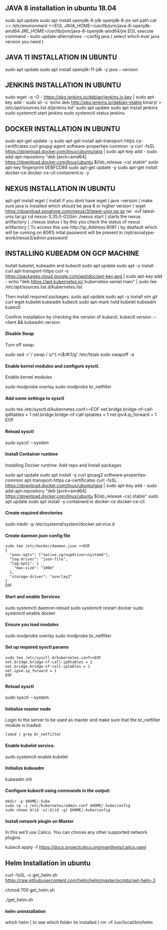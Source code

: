 ## JAVA 8 installation in ubuntu 18.04
sudo apt update
sudo apt install openjdk-8-jdk openjdk-8-jre
set path
cat >> /etc/environment <<EOL
JAVA_HOME=/usr/lib/jvm/java-8-openjdk-amd64
JRE_HOME=/usr/lib/jvm/java-8-openjdk-amd64/jre
EOL
execute command - sudo update-alternatives --config java ( select which ever java version you need )

## JAVA 11 INSTALLATION IN UBUNTU
sudo apt update
sudo apt install openjdk-11-jdk -y
java --version 

## JENKINS INSTALLATION IN UBUNTU
sudo wget -q -O - https://pkg.jenkins.io/debian/jenkins.io.key | sudo apt-key add -
sudo sh -c 'echo deb http://pkg.jenkins.io/debian-stable binary/ > /etc/apt/sources.list.d/jenkins.list'
sudo apt update
sudo apt install jenkins
sudo systemctl start jenkins
sudo systemctl status jenkins

## DOCKER INSTALLATION IN UBUNTU
sudo apt-get update -y
sudo apt-get install apt-transport-https ca-certificates curl gnupg-agent software-properties-common -y
curl -fsSL https://download.docker.com/linux/ubuntu/gpg | sudo apt-key add -
sudo add-apt-repository "deb [arch=amd64] https://download.docker.com/linux/ubuntu $(lsb_release -cs) stable"
sudo apt-key fingerprint 0EBFCD88
sudo apt-get update -y
sudo apt-get install docker-ce docker-ce-cli containerd.io -y 

## NEXUS INSTALLATION IN UBUNTU
apt-get install wget ( install if you dont have wget )
java -version ( make sure java is installed which should be java 8 or higher version )
wget https://download.sonatype.com/nexus/3/latest-unix.tar.gz
tar -xvf latest-unix.tar.gz
cd nexus-3.35.0-02/bin
./nexus start ( starts the nexus artifactory )
./nexus status ( by this you check the status of nexus artifactory )
To access this use http://ip_Address:8081 ( by deafault which will be running on 8081)
intial password will be present in /opt/sonatype-work/nexus3/admin.password

                              
## INSTALLING KUBEADM ON GCP MACHINE
Install kubelet, kubeadm and kubectl
sudo apt update
sudo apt -y install curl apt-transport-https
curl -s https://packages.cloud.google.com/apt/doc/apt-key.gpg | sudo apt-key add -
echo "deb https://apt.kubernetes.io/ kubernetes-xenial main" | sudo tee /etc/apt/sources.list.d/kubernetes.list
                             
Then install required packages.
sudo apt update
sudo apt -y install vim git curl wget kubelet kubeadm kubectl
sudo apt-mark hold kubelet kubeadm kubectl
                              
Confirm installation by checking the version of kubectl.
kubectl version --client && kubeadm version                              
                              
                              
#### Disable Swap
Turn off swap.

sudo sed -i '/ swap / s/^\(.*\)$/#\1/g' /etc/fstab
sudo swapoff -a

#### Enable kernel modules and configure sysctl.
Enable kernel modules

sudo modprobe overlay
sudo modprobe br_netfilter

#### Add some settings to sysctl
sudo tee /etc/sysctl.d/kubernetes.conf<<EOF
net.bridge.bridge-nf-call-ip6tables = 1
net.bridge.bridge-nf-call-iptables = 1
net.ipv4.ip_forward = 1
EOF

#### Reload sysctl
sudo sysctl --system                              
                              
#### Install Container runtime
Installing Docker runtime:
Add repo and Install packages

sudo apt update
sudo apt install -y curl gnupg2 software-properties-common apt-transport-https ca-certificates
curl -fsSL https://download.docker.com/linux/ubuntu/gpg | sudo apt-key add -
sudo add-apt-repository "deb [arch=amd64] https://download.docker.com/linux/ubuntu $(lsb_release -cs) stable"
sudo apt update
sudo apt install -y containerd.io docker-ce docker-ce-cli

#### Create required directories
sudo mkdir -p /etc/systemd/system/docker.service.d

#### Create daemon json config file
````                                           
sudo tee /etc/docker/daemon.json <<EOF
{
  "exec-opts": ["native.cgroupdriver=systemd"],
  "log-driver": "json-file",
  "log-opts": {
    "max-size": "100m"
  },
  "storage-driver": "overlay2"
}
EOF
````
#### Start and enable Services
sudo systemctl daemon-reload 
sudo systemctl restart docker
sudo systemctl enable docker

#### Ensure you load modules
sudo modprobe overlay
sudo modprobe br_netfilter

#### Set up required sysctl params
````
sudo tee /etc/sysctl.d/kubernetes.conf<<EOF
net.bridge.bridge-nf-call-ip6tables = 1
net.bridge.bridge-nf-call-iptables = 1
net.ipv4.ip_forward = 1
EOF
````                                           
#### Reload sysctl
sudo sysctl --system                              
                              
#### Initialize master node
Login to the server to be used as master and make sure that the br_netfilter module is loaded:
````
lsmod | grep br_netfilter
````                                           

#### Enable kubelet service.
sudo systemctl enable kubelet

#### Initialize kubeadm
kubeadm init

#### Configure kubectl using commands in the output:
````
mkdir -p $HOME/.kube
sudo cp -i /etc/kubernetes/admin.conf $HOME/.kube/config
sudo chown $(id -u):$(id -g) $HOME/.kube/config
````
#### Install network plugin on Master
In this we’ll use Calico. You can choose any other supported network plugins.

kubectl apply -f https://docs.projectcalico.org/manifests/calico.yaml                              
                              
## Helm Installation in ubuntu 
curl -fsSL -o get_helm.sh https://raw.githubusercontent.com/helm/helm/master/scripts/get-helm-3

chmod 700 get_helm.sh

./get_helm.sh

#### helm uninstallation
which helm ( to see which folder its installed )
rm -rf /usr/local/bin/helm                              
